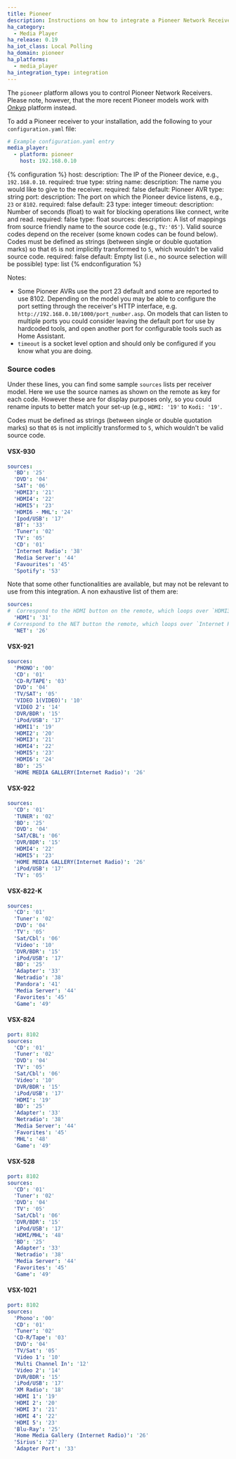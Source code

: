 ```yaml
---
title: Pioneer
description: Instructions on how to integrate a Pioneer Network Receivers into Home Assistant.
ha_category:
  - Media Player
ha_release: 0.19
ha_iot_class: Local Polling
ha_domain: pioneer
ha_platforms:
  - media_player
ha_integration_type: integration
---
```


The `pioneer` platform allows you to control Pioneer Network Receivers. Please note, however, that the more recent Pioneer models work with [Onkyo](/integrations/onkyo) platform instead.

To add a Pioneer receiver to your installation, add the following to your `configuration.yaml` file:

```yaml
# Example configuration.yaml entry
media_player:
  - platform: pioneer
    host: 192.168.0.10
```

{% configuration %}
host:
  description: The IP of the Pioneer device, e.g., `192.168.0.10`.
  required: true
  type: string
name:
  description: The name you would like to give to the receiver.
  required: false
  default: Pioneer AVR
  type: string
port:
  description: The port on which the Pioneer device listens, e.g., `23` or `8102`.
  required: false
  default: 23
  type: integer
timeout:
  description: Number of seconds (float) to wait for blocking operations like connect, write and read.
  required: false
  type: float
sources:
  description: A list of mappings from source friendly name to the source code (e.g.,  `TV:'05'`). Valid source codes depend on the receiver (some known codes can be found below). Codes must be defined as strings (between single or double quotation marks) so that `05` is not implicitly transformed to `5`, which wouldn't be valid source code.
  required: false
  default: Empty list (i.e., no source selection will be possible)
  type: list
{% endconfiguration %}

Notes:

- Some Pioneer AVRs use the port 23 default and some are reported to use 8102. Depending on the model you may be able to configure the port setting through the receiver's HTTP interface, e.g. `http://192.168.0.10/1000/port_number.asp`. On models that can listen to multiple ports you could consider leaving the default port for use by hardcoded tools, and open another port for configurable tools such as Home Assistant.
- `timeout` is a socket level option and should only be configured if you know what you are doing.

### Source codes

Under these lines, you can find some sample `sources` lists per receiver model. Here we use the source names as shown on the remote as key for each code. However these are for display purposes only, so you could rename inputs to better match your set-up (e.g.,  `HDMI: '19'` to `Kodi: '19'`.

Codes must be defined as strings (between single or double quotation marks) so that `05` is not implicitly transformed to `5`, which wouldn't be valid source code.

#### VSX-930

```yaml
sources:
  'BD': '25'
  'DVD': '04'
  'SAT': '06'
  'HDMI3': '21'
  'HDMI4': '22'
  'HDMI5': '23'
  'HDMI6 - MHL': '24'
  'Ipod/USB': '17'
  'BT': '33'
  'Tuner': '02'
  'TV': '05'
  'CD': '01'
  'Internet Radio': '38'
  'Media Server': '44'
  'Favourites': '45'
  'Spotify': '53'
```

Note that some other functionalities are available, but may not be relevant to use from this integration. A non exhaustive list of them are:
```yaml
sources:
#  Correspond to the HDMI button on the remote, which loops over `HDMI3`, `HDMI4`, `HDMI5` and `HDMI6 - MHL`
  'HDMI': '31' 
# Correspond to the NET button the remote, which loops over `Internet Radio`, `Media Server`, `Favourites` and `Spotify`
  'NET': '26'
```

#### VSX-921

```yaml
sources:
  'PHONO': '00'
  'CD': '01'
  'CD-R/TAPE': '03'
  'DVD': '04'
  'TV/SAT': '05'
  'VIDEO 1(VIDEO)': '10'
  'VIDEO 2': '14'
  'DVR/BDR': '15'
  'iPod/USB': '17'
  'HDMI1': '19'
  'HDMI2': '20'
  'HDMI3': '21'
  'HDMI4': '22'
  'HDMI5': '23'
  'HDMI6': '24'
  'BD': '25'
  'HOME MEDIA GALLERY(Internet Radio)': '26'
```

#### VSX-922

```yaml
sources:
  'CD': '01'
  'TUNER': '02'
  'BD': '25'
  'DVD': '04'
  'SAT/CBL': '06'
  'DVR/BDR': '15'
  'HDMI4': '22'
  'HDMI5': '23'
  'HOME MEDIA GALLERY(Internet Radio)': '26'
  'iPod/USB': '17'
  'TV': '05'
```

#### VSX-822-K

```yaml
sources:
  'CD': '01'
  'Tuner': '02'
  'DVD': '04'
  'TV': '05'
  'Sat/Cbl': '06'
  'Video': '10'
  'DVR/BDR': '15'
  'iPod/USB': '17'
  'BD': '25'
  'Adapter': '33'
  'Netradio': '38'
  'Pandora': '41'
  'Media Server': '44'
  'Favorites': '45'
  'Game': '49'
```

#### VSX-824

```yaml
port: 8102
sources:
  'CD': '01'
  'Tuner': '02'
  'DVD': '04'
  'TV': '05'
  'Sat/Cbl': '06'
  'Video': '10'
  'DVR/BDR': '15'
  'iPod/USB': '17'
  'HDMI': '19'
  'BD': '25'
  'Adapter': '33'
  'Netradio': '38'
  'Media Server': '44'
  'Favorites': '45'
  'MHL': '48'
  'Game': '49'
```

#### VSX-528

```yaml
port: 8102
sources:
  'CD': '01'
  'Tuner': '02'
  'DVD': '04'
  'TV': '05'
  'Sat/Cbl': '06'
  'DVR/BDR': '15'
  'iPod/USB': '17'
  'HDMI/MHL': '48'
  'BD': '25'
  'Adapter': '33'
  'Netradio': '38'
  'Media Server': '44'
  'Favorites': '45'
  'Game': '49'
```

#### VSX-1021

```yaml
port: 8102
sources:
  'Phono': '00'
  'CD': '01'
  'Tuner': '02'
  'CD-R/Tape': '03'
  'DVD': '04'
  'TV/Sat': '05'
  'Video 1': '10'
  'Multi Channel In': '12'
  'Video 2': '14'
  'DVR/BDR': '15'
  'iPod/USB': '17'
  'XM Radio': '18'
  'HDMI 1': '19'
  'HDMI 2': '20'
  'HDMI 3': '21'
  'HDMI 4': '22'
  'HDMI 5': '23'
  'Blu-Ray': '25'
  'Home Media Gallery (Internet Radio)': '26'
  'Sirius': '27'
  'Adapter Port': '33'
```
